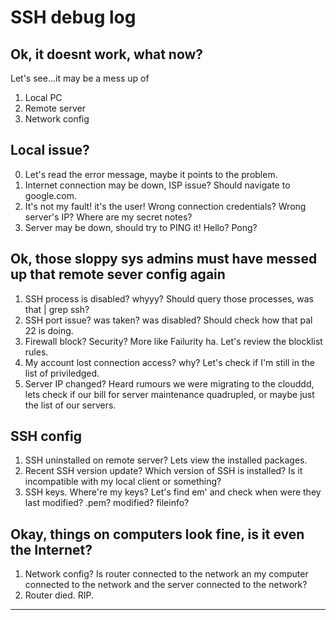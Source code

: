 # SSH debug log

## Ok, it doesnt work, what now?

Let's see...it may be a mess up of

1. Local PC
2. Remote server
3. Network config

## Local issue?

0. Let's read the error message, maybe it points to the problem.
1. Internet connection may be down, ISP issue? Should navigate to google.com.
2. It's not my fault! it's the user! Wrong connection credentials? Wrong server's IP? Where are my secret notes?
3. Server may be down, should try to PING it! Hello? Pong?

## Ok, those sloppy sys admins must have messed up that remote sever config again

1. SSH process is disabled? whyyy? Should query those processes,
   was that | grep ssh?
2. SSH port issue? was taken? was disabled? Should
   check how that pal 22 is doing.
3. Firewall block? Security? More like Failurity ha. Let's
   review the blocklist rules.
4. My account lost connection access? why? Let's check if I'm still in the list of priviledged.
5. Server IP changed? Heard rumours we were migrating to the clouddd, lets check if our bill for server maintenance quadrupled, or maybe just the list of our servers.

## SSH config

1. SSH uninstalled on remote server? Lets view the installed packages.
2. Recent SSH version update? Which version of SSH is installed? Is it incompatible with my local client or something?
3. SSH keys. Where're my keys? Let's find em' and check
   when were they last modified? .pem? modified? fileinfo?

## Okay, things on computers look fine, is it even the Internet?

1. Network config? Is router connected to the network an my computer connected to the network and the server connected to the network?
2. Router died. RIP.

---
